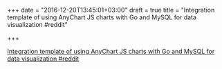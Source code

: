 +++
date = "2016-12-20T13:45:01+03:00"
draft = true
title = "Integration template of using AnyChart JS charts with Go and MySQL for data visualization  #reddit"

+++

<p><a href="https://t.co/Dgd44t0JMO">Integration template of using AnyChart JS charts with Go and MySQL for data visualization  #reddit</a></p>
